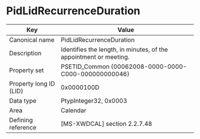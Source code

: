# PidLidRecurrenceDuration

| Key | Value |
|---|---|
| Canonical name | PidLidRecurrenceDuration |
| Description | Identifies the length, in minutes, of the appointment or meeting. |
| Property set | PSETID_Common {00062008-0000-0000-C000-000000000046} |
| Property long ID (LID) | 0x0000100D |
| Data type | PtypInteger32, 0x0003 |
| Area | Calendar |
| Defining reference | [MS-XWDCAL] section 2.2.7.48 |
